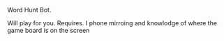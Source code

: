 Word Hunt Bot.

Will play for you. Requires. I phone mirroing and knowlodge of where the game board is on the screen
